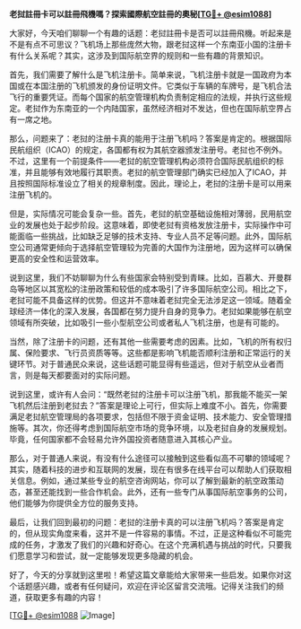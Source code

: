 **老挝註冊卡可以註冊飛機嗎？探索國際航空註冊的奧秘[[TG💪+ @esim1088](https://t.me/s/esim1088)]**

大家好，今天咱们聊聊一个有趣的话题：老挝註冊卡是否可以註冊飛機。听起来是不是有点不可思议？飞机场上那些庞然大物，跟老挝这样一个东南亚小国的注册卡有什么关系呢？其实，这涉及到国际航空界的规则和一些有趣的背景知识。

首先，我们需要了解什么是飞机注册卡。简单来说，飞机注册卡就是一国政府为本国或在本国注册的飞机颁发的身份证明文件。它类似于车辆的车牌号，是飞机合法飞行的重要凭证。而每个国家的航空管理机构负责制定相应的法规，并执行这些规定。老挝作为东南亚的一个内陆国家，虽然经济相对不发达，但也在国际航空界占有一席之地。

那么，问题来了：老挝的注册卡真的能用于注册飞机吗？答案是肯定的。根据国际民航组织（ICAO）的规定，各国都有权为其航空器颁发注册号。老挝也不例外。不过，这里有一个前提条件——老挝的航空管理机构必须符合国际民航组织的标准，并且能够有效地履行其职责。老挝的航空管理部门确实已经加入了ICAO，并且按照国际标准设立了相关的规章制度。因此，理论上，老挝的注册卡是可以用来注册飞机的。

但是，实际情况可能会复杂一些。首先，老挝的航空基础设施相对薄弱，民用航空业的发展也处于起步阶段。这意味着，即使老挝有资格发放注册卡，实际操作中可能面临一些挑战，比如缺乏足够的技术支持、专业人员不足等问题。此外，国际航空公司通常更倾向于选择航空管理较为完善的大国作为注册地，因为这样可以确保更高的安全性和运营效率。

说到这里，我们不妨聊聊为什么有些国家会特别受到青睐。比如，百慕大、开曼群岛等地区以其宽松的注册政策和较低的成本吸引了许多国际航空公司。相比之下，老挝可能不具备这样的优势。但这并不意味着老挝完全无法涉足这一领域。随着全球经济一体化的深入发展，各国都在努力提升自身的竞争力。老挝如果能够在航空领域有所突破，比如吸引一些小型航空公司或者私人飞机注册，也是有可能的。

当然，除了注册卡的问题，还有其他一些需要考虑的因素。比如，飞机的所有权归属、保险要求、飞行员资质等等。这些都是影响飞机能否顺利注册和正常运行的关键环节。对于普通民众来说，这些话题可能显得有些遥远，但对于航空从业者而言，则是每天都要面对的实际问题。

说到这里，或许有人会问：“既然老挝的注册卡可以注册飞机，那我能不能买一架飞机然后注册到老挝去？”答案是理论上可行，但实际上难度不小。首先，你需要满足老挝航空管理局的各项要求，包括但不限于资金证明、技术能力、安全管理措施等。其次，你还得考虑到国际航空市场的竞争环境，以及老挝自身的发展规划。毕竟，任何国家都不会轻易允许外国投资者随意进入其核心产业。

那么，对于普通人来说，有没有什么途径可以接触到这些看似高不可攀的领域呢？其实，随着科技的进步和互联网的发展，现在有很多在线平台可以帮助人们获取相关信息。例如，通过某些专业的航空咨询网站，你可以了解到最新的航空政策动态，甚至还能找到一些合作机会。此外，还有一些专门从事国际航空事务的公司，他们能够为你提供全方位的服务支持。

最后，让我们回到最初的问题：老挝的注册卡真的可以注册飞机吗？答案是肯定的，但从现实角度来看，这并不是一件容易的事情。不过，正是这种看似不可能完成的任务，才激发了我们的兴趣和好奇心。在这个充满机遇与挑战的时代，只要我们愿意学习和尝试，就一定能够发现更多隐藏的机会。

好了，今天的分享就到这里啦！希望这篇文章能给大家带来一些启发。如果你对这个话题感兴趣，或者有任何疑问，欢迎在评论区留言交流哦。记得关注我们的频道，获取更多有趣的内容！

[[TG💪+ @esim1088](https://t.me/s/esim1088) ![Image](https://i.postimg.cc/4NQfJmqS/Snipaste-2025-05-13-00-14-12.png)]